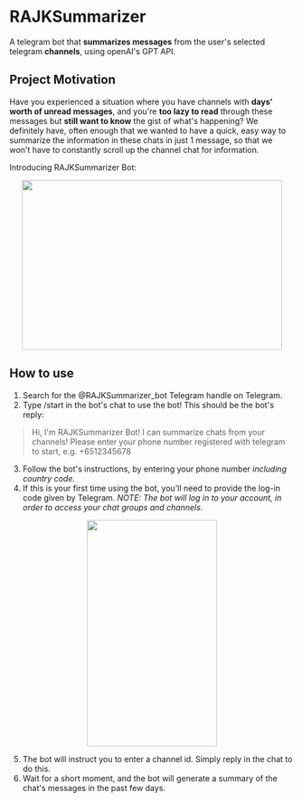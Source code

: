 # RAJKSummarizer
A telegram bot that **summarizes messages** from the user's selected telegram **channels**, using openAI's GPT API.

## Project Motivation

Have you experienced a situation where you have channels with **days' worth of unread messages**, and you're **too lazy to read** through these messages but **still want to know** the gist of what's happening? We definitely have, often enough that we wanted to have a quick, easy way to summarize the information in these chats in just 1 message, so that we won't have to constantly scroll up the channel chat for information.

Introducing RAJKSummarizer Bot:
<p align="center">
  <img width="460" height="300" src="https://cdn.discordapp.com/attachments/523125126540165121/1198454126485446767/image.png?ex=65bef661&is=65ac8161&hm=6a18db8f0ffac40126a76ddac35541d2aedb4440d4eae7fcd1c1980a6b1df349&">
</p>

## How to use

 1. Search for the @RAJKSummarizer_bot Telegram handle on Telegram.
 2. Type /start in the bot's chat to use the bot! This should be the bot's reply:
> Hi, I'm RAJKSummarizer Bot! I can summarize chats from your channels!
> Please enter your phone number registered with telegram to start, e.g.
> +6512345678
 3. Follow the bot's instructions, by entering your phone number *including country code.*
 4. If this is your first time using the bot, you'll need to provide the log-in code given by Telegram. *NOTE: The bot will log in to your account, in order to access your chat groups and channels.* 
 <p align="center">
  <img width="230" height="400" src="https://cdn.discordapp.com/attachments/523125126540165121/1198456301777338498/image.png?ex=65bef868&is=65ac8368&hm=df3f30829b11b33cf95c358344049ee942589e513a48cb01558c507c8fd47b8d&">
</p>

 5. The bot will instruct you to enter a channel id. Simply reply in the chat to do this.
 6. Wait for a short moment, and the bot will generate a summary of the chat's messages in the past few days.
